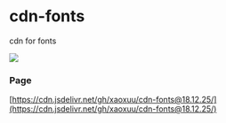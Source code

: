 # cdn-fonts
cdn for fonts

[![](https://data.jsdelivr.com/v1/package/gh/xaoxuu/cdn-fonts/badge)](https://www.jsdelivr.com/package/gh/xaoxuu/cdn-fonts)

### Page

[https://cdn.jsdelivr.net/gh/xaoxuu/cdn-fonts@18.12.25/](https://cdn.jsdelivr.net/gh/xaoxuu/cdn-fonts@18.12.25/)

